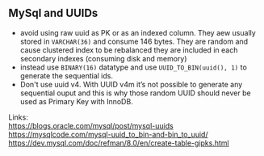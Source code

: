 ## MySql and UUIDs

- avoid using raw uuid as PK or as an indexed column. They aew usually stored in `VARCHAR(36)` and consume 146 bytes. They are random and cause clustered index to be rebalanced
they are included in each secondary indexes (consuming disk and memory)
- instead use `BINARY(16)` datatype and use `UUID_TO_BIN(uuid(), 1)` to generate the sequential ids.
- Don't use uuid v4. With UUID v4m it’s not possible to generate any sequential ouput and this is why those random UUID should never be used as Primary Key with InnoDB.

Links:    
https://blogs.oracle.com/mysql/post/mysql-uuids    
https://mysqlcode.com/mysql-uuid_to_bin-and-bin_to_uuid/    
https://dev.mysql.com/doc/refman/8.0/en/create-table-gipks.html    
